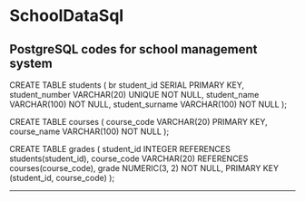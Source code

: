 # SchoolDataSql
PostgreSQL codes for school management system
-----------------------------------------------
CREATE TABLE students ( br
    student_id SERIAL PRIMARY KEY,
    student_number VARCHAR(20) UNIQUE NOT NULL,
    student_name VARCHAR(100) NOT NULL,
	student_surname VARCHAR(100) NOT NULL
);

CREATE TABLE courses (
    course_code VARCHAR(20) PRIMARY KEY,
    course_name VARCHAR(100) NOT NULL
);

CREATE TABLE grades (
    student_id INTEGER REFERENCES students(student_id),
    course_code VARCHAR(20) REFERENCES courses(course_code),
    grade NUMERIC(3, 2) NOT NULL,
    PRIMARY KEY (student_id, course_code)
);

-----------------------------------------------
